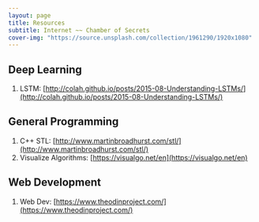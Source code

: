 ```yaml
---
layout: page
title: Resources
subtitle: Internet ~~ Chamber of Secrets
cover-img: "https://source.unsplash.com/collection/1961290/1920x1080"
---
```


## Deep Learning
1. LSTM: [http://colah.github.io/posts/2015-08-Understanding-LSTMs/](http://colah.github.io/posts/2015-08-Understanding-LSTMs/)
   
## General Programming
1. C++ STL: [http://www.martinbroadhurst.com/stl/](http://www.martinbroadhurst.com/stl/)
2. Visualize Algorithms: [https://visualgo.net/en](https://visualgo.net/en)

## Web Development
1. Web Dev: [https://www.theodinproject.com/](https://www.theodinproject.com/)